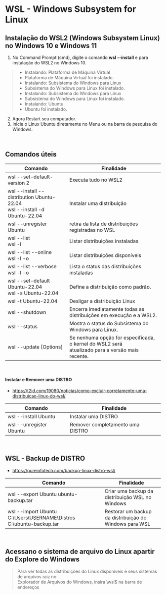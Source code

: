 # WSL - Windows Subsystem for Linux

## Instalação do WSL2 (Windows Subsystem Linux) no Windows 10 e Windows 11
	
1. No Command Prompt (cmd), digite o comando **wsl --install** e <Enter> para instalação do WSL2 no Windows 10.

> - Instalando: Plataforma de Máquina Virtual
> - Plataforma de Máquina Virtual foi instalado.
> - Instalando: Subsistema do Windows para Linux
> - Subsistema do Windows para Linux foi instalado.
> - Instalando: Subsistema do Windows para Linux
> - Subsistema do Windows para Linux foi instalado.
> - Instalando: Ubuntu
> - Ubuntu foi instalado.

2. Agora Restart seu computador.
3. Inicie o Linux Ubuntu diretamente no Menu ou na barra de pesquisa do Windows.  

<br>

## Comandos úteis

Comando         | Finalidade
--------------- | ----------------- 
wsl --set-default-version 2                 | Executa tudo no WSL2	
wsl --install --distribution Ubuntu-22.04 <br> wsl --install -d Ubuntu-22.04 | Instalar uma distribuição
wsl --unregister Ubuntu                     | retira da lista de distribuições registradas no WSL	
wsl --list <br> wsl -l                      | Listar distribuições instaladas
wsl --list --online <br> wsl -l -o          | Listar distribuições disponíveis
wsl --list --verbose <br> wsl -l -o         | Lista o status das distribuições instaladas
wsl --set-default Ubuntu-22.04 <br> wsl -s Ubuntu-22.04 | Define a distribuição como padrão.
wsl -t Ubuntu-22.04                         | Desligar a distribuição Linux
wsl --shutdown                              | Encerra imediatamente todas as distribuições em execução e a WSL2.
wsl --status                                | Mostra o status do Subsistema do Windows para Linux.
wsl --update [Options]                      | Se nenhuma opção for especificada, o kernel do WSL2 será <br> atualizado para a versão mais recente.

<br>	

#### Instalar e Remover uma DISTRO
- https://t2id.com/19080/noticias/como-excluir-corretamente-uma-distribuicao-linux-do-wsl/
	
Comando         | Finalidade
--------------- | ----------------- 
wsl --install Ubuntu    | Instalar uma DISTRO
wsl --unregister Ubuntu | Remover completamento uma DISTRO	
	
	
<br>
	
## WSL - Backup de DISTRO
- https://pureinfotech.com/backup-linux-distro-wsl/
	
Comando         | Finalidade
--------------- | ----------------- 
wsl --export Ubuntu ubuntu-backup.tar                               | Criar uma backup da distribuição WSL no Windows
wsl --import Ubuntu C:\Users\USERNAME\Distros C:\ubuntu-backup.tar  | Restorar um backup da distribuição do Windows para WSL

<br>

## Acessano o sistema de arquivo do Linux apartir do Explore do Windows
> Para ver todas as distribuições do Linux disponíveis e seus sistemas de arquivos raiz no <br>
> Explorador de Arquivos do Windows, insira \\wsl$ na barra de endereços
	
	

	

